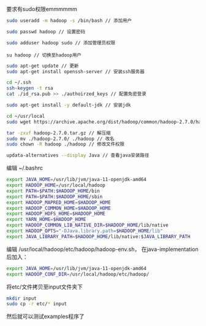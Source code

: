 要求有sudo权限emmmmmm  
```bash
sudo useradd -m hadoop -s /bin/bash // 添加用户
```
```bash
sudo passwd hadoop // 设置密码
```
```bash
sudo adduser hadoop sudo // 添加管理员权限
```
```
su hadoop // 切换至hadoop用户
```
```bash
sudo apt-get update // 更新
sudo apt-get install openssh-server // 安装ssh服务器
```
```bash
cd ~/.ssh
ssh-keygen -t rsa
cat ./id_rsa.pub >> ./authoirzed_keys // 配置免密登录
```
```bash
sudo apt-get install -y default-jdk // 安装jdk
```
```bash
cd ~/usr/local
sudo wget https://archive.apache.org/dist/hadoop/common/hadoop-2.7.0/hadoop-2.7.0.tar.gz // 下载hadoop压缩包
```
```bash
tar -zxvf hadoop-2.7.0.tar.gz // 解压缩
sudo mv ./hadoop-2.7.0/ ./hadoop // 改名
sudo chown -R hadoop ./hadoop // 修改文件权限
```
```bash
updata-alternatives --display Java // 查看java安装路径
```
编辑 ~/.bashrc
```bash
export JAVA_HOME=/usr/lib/jvm/java-11-openjdk-amd64
export HADOOP_HOME=/usr/local/hadoop
export PATH=$PATH:$HADOOP_HOME/bin
export PATH=$PATH:$HADOOP_HOME/sbin
export HADOOP_MAPRED_HOME=$HADOOP_HOME
export HADOOP_COMMON_HOME=$HADOOP_HOME
export HADOOP_HDFS_HOME=$HADOOP_HOME
export YARN_HOME=$HADOOP_HOME
export HADOOP_COMMON_LIB_NATIVE_DIR=$HADOOP_HOME/lib/native
export HADOOP_OPTS="-DJava.library.path=$HADOOP_HOME/lib"
export JAVA_LIBRARY_PATH=$HADOOP_HOME/lib/native:$JAVA_LIBRARY_PATH
```
编辑 /usr/local/hadoop/etc/hadoop/hadoop-env.sh， 在java-implementation后加入：
```bash
export JAVA_HOME=/usr/lib/jvm/java-11-openjdk-amd64
export HADOOP_CONF_DIR=/usr/local/hadoop/etc/hadoop/
```
将etc/文件拷贝至input文件夹下
```bash
mkdir input
sudo cp -r etc/* input
```
然后就可以测试examples程序了
